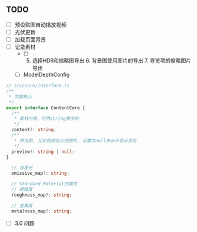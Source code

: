 ## TODO

- [ ] 预设贴图自动播放视频
- [ ] 光伏更新
- [ ] 加载页面背景
- [ ] 记录素材
	- [ ] 5. 选择HDR和缩略图导出 6. 背景图使用图片的导出 7. 导览项的缩略图片导出
	- [ ] ModelDepthConfig
```ts
// src/core/interface.ts
/**
 * 内容核心
 */
export interface ContentCore {
  /**
   * 素材内容，可用string表示的
   */
  content?: string;
  /**
   * 预览图, 比如视频显示的图片, 设置为null表示不显示预览
   */
  preview?: string | null;
}

  // 自发光
  emissive_map?: string;

  // Standard Material的属性
  // 粗糙度
  roughness_map?: string;

  // 金属度
  metalness_map?: string;
```
- [ ] 3.0 问题